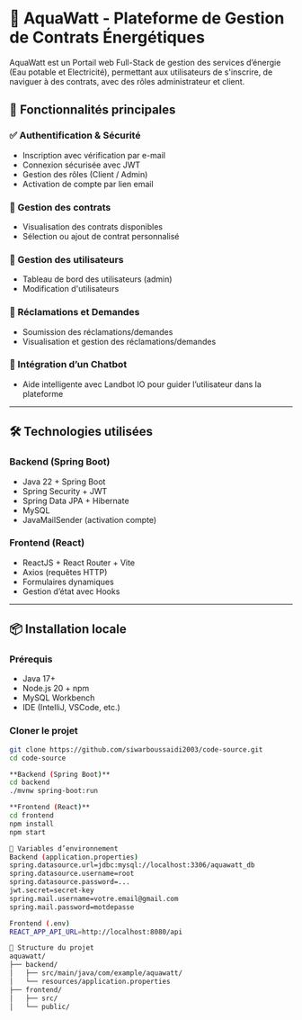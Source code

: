 # 🌊 AquaWatt - Plateforme de Gestion de Contrats Énergétiques

AquaWatt est un Portail web Full-Stack de gestion des services d’énergie (Eau potable et Electricité), permettant aux utilisateurs de s'inscrire, de naviguer à des contrats, avec des rôles administrateur et client.

## 🚀 Fonctionnalités principales

### ✅ Authentification & Sécurité
- Inscription avec vérification par e-mail
- Connexion sécurisée avec JWT
- Gestion des rôles (Client / Admin)
- Activation de compte par lien email

### 📄 Gestion des contrats
- Visualisation des contrats disponibles
- Sélection ou ajout de contrat personnalisé

### 👥 Gestion des utilisateurs
- Tableau de bord des utilisateurs (admin)
- Modification d'utilisateurs

### 📩 Réclamations et Demandes
- Soumission des réclamations/demandes
- Visualisation et gestion des réclamations/demandes

### 💬 Intégration d’un Chatbot
- Aide intelligente avec Landbot IO pour guider l’utilisateur dans la plateforme 

---

## 🛠️ Technologies utilisées

### Backend (Spring Boot)
- Java 22 + Spring Boot
- Spring Security + JWT
- Spring Data JPA + Hibernate
- MySQL
- JavaMailSender (activation compte)

### Frontend (React)
- ReactJS + React Router + Vite
- Axios (requêtes HTTP)
- Formulaires dynamiques
- Gestion d’état avec Hooks

---

## 📦 Installation locale

### Prérequis
- Java 17+
- Node.js 20 + npm
- MySQL Workbench
- IDE (IntelliJ, VSCode, etc.)

### Cloner le projet

```bash
git clone https://github.com/siwarboussaidi2003/code-source.git
cd code-source

**Backend (Spring Boot)**
cd backend
./mvnw spring-boot:run

**Frontend (React)**
cd frontend
npm install
npm start

🔐 Variables d’environnement
Backend (application.properties)
spring.datasource.url=jdbc:mysql://localhost:3306/aquawatt_db
spring.datasource.username=root
spring.datasource.password=...
jwt.secret=secret-key
spring.mail.username=votre.email@gmail.com
spring.mail.password=motdepasse

Frontend (.env)
REACT_APP_API_URL=http://localhost:8080/api

📂 Structure du projet
aquawatt/
├── backend/
│   ├── src/main/java/com/example/aquawatt/
│   └── resources/application.properties
├── frontend/
│   ├── src/
│   └── public/
